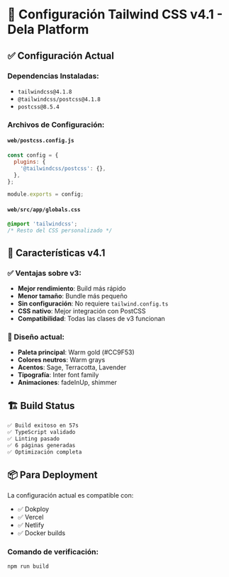 # 🎨 Configuración Tailwind CSS v4.1 - Dela Platform

## ✅ Configuración Actual

### Dependencias Instaladas:

- `tailwindcss@4.1.8`
- `@tailwindcss/postcss@4.1.8`
- `postcss@8.5.4`

### Archivos de Configuración:

#### `web/postcss.config.js`

```javascript
const config = {
  plugins: {
    '@tailwindcss/postcss': {},
  },
};

module.exports = config;
```

#### `web/src/app/globals.css`

```css
@import 'tailwindcss';
/* Resto del CSS personalizado */
```

## 🚀 Características v4.1

### ✅ Ventajas sobre v3:

- **Mejor rendimiento**: Build más rápido
- **Menor tamaño**: Bundle más pequeño
- **Sin configuración**: No requiere `tailwind.config.ts`
- **CSS nativo**: Mejor integración con PostCSS
- **Compatibilidad**: Todas las clases de v3 funcionan

### 🎨 Diseño actual:

- **Paleta principal**: Warm gold (#CC9F53)
- **Colores neutros**: Warm grays
- **Acentos**: Sage, Terracotta, Lavender
- **Tipografía**: Inter font family
- **Animaciones**: fadeInUp, shimmer

## 🏗️ Build Status

```bash
✅ Build exitoso en 57s
✅ TypeScript validado
✅ Linting pasado
✅ 6 páginas generadas
✅ Optimización completa
```

## 📦 Para Deployment

La configuración actual es compatible con:

- ✅ Dokploy
- ✅ Vercel
- ✅ Netlify
- ✅ Docker builds

### Comando de verificación:

```bash
npm run build
```
